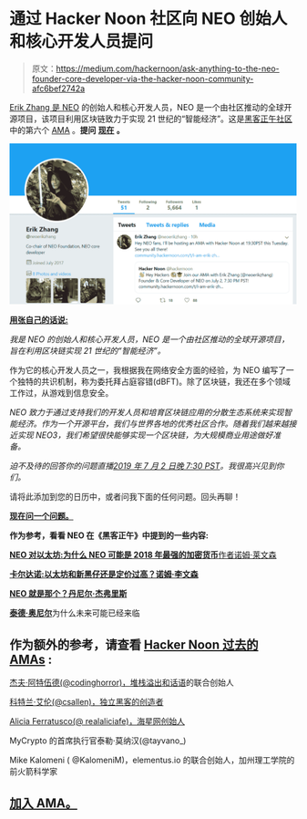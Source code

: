 # 通过 Hacker Noon 社区向 NEO 创始人和核心开发人员提问

> 原文：<https://medium.com/hackernoon/ask-anything-to-the-neo-founder-core-developer-via-the-hacker-noon-community-afc6bef2742a>

[Erik Zhang 是 NEO](https://community.hackernoon.com/t/i-am-erik-zhang-neoerikzhang-founder-and-core-developer-of-neo-ask-me-anything-july-7-02-2019-7-30-pm-pst/3975) 的创始人和核心开发人员，NEO 是一个由社区推动的全球开源项目，该项目利用区块链致力于实现 21 世纪的“智能经济”。这是[黑客正午社区](https://community.hackernoon.com/)中的第六个 [AMA](https://community.hackernoon.com/c/ama) 。**提问** [**现在**](https://community.hackernoon.com/t/i-am-erik-zhang-neoerikzhang-founder-and-core-developer-of-neo-ask-me-anything-july-7-02-2019-7-30-pm-pst/3975) **。**

![](img/a03799f1bf697a3730aaab5cef6a5863.png)

[**用张自己的话说:**](https://community.hackernoon.com/t/i-am-erik-zhang-neoerikzhang-founder-and-core-developer-of-neo-ask-me-anything-july-7-02-2019-7-30-pm-pst/3975)

*我是 NEO 的创始人和核心开发人员，NEO 是一个由社区推动的全球开源项目，旨在利用区块链实现 21 世纪的“智能经济”。*

作为它的核心开发人员之一，我根据我在网络安全方面的经验，为 NEO 编写了一个独特的共识机制，称为委托拜占庭容错(dBFT)。除了区块链，我还在多个领域工作过，从游戏到信息安全。

*NEO 致力于通过支持我们的开发人员和培育区块链应用的分散生态系统来实现智能经济。作为一个开源平台，我们与世界各地的优秀社区合作。随着我们越来越接近实现 NEO3，我们希望很快能够实现一个区块链，为大规模商业用途做好准备。*

*迫不及待的回答你的问题直播*[*2019 年 7 月 2 日晚 7:30 PST*](https://community.hackernoon.com/t/i-am-erik-zhang-neoerikzhang-founder-and-core-developer-of-neo-ask-me-anything-july-7-02-2019-7-30-pm-pst/3975)*。我很高兴见到你们。*

请将此添加到您的日历中，或者问我下面的任何问题。回头再聊！

[**现在问一个问题。**](https://community.hackernoon.com/t/i-am-erik-zhang-neoerikzhang-founder-and-core-developer-of-neo-ask-me-anything-july-7-02-2019-7-30-pm-pst/3975)

**作为参考，看看 NEO 在《黑客正午》中提到的一些内容:**

[**NEO 对以太坊:为什么 NEO 可能是 2018 年最强的加密货币**作者诺姆·莱文森](https://hackernoon.com/neo-versus-ethereum-why-neo-might-be-2018s-strongest-cryptocurrency-79956138bea3)

[**卡尔达诺:以太坊和新黑仔还是定价过高？诺姆·李文森**](https://hackernoon.com/cardano-ethereum-and-neo-killer-or-overhyped-and-overpriced-8fcd5f8abcdf)

[**NEO 就是那个？丹尼尔·杰弗里斯**](https://hackernoon.com/is-neo-the-one-67799886b78f)

[**泰德·奥尼尔**](https://hackernoon.com/why-the-future-may-already-be-here-with-neo-824ba801a51b)为什么未来可能已经来临

## 作为额外的参考，请查看 [Hacker Noon 过去的 AMAs](https://community.hackernoon.com/c/ama) :

[杰夫·阿特伍德(@codinghorror)，堆栈溢出和话语](https://community.hackernoon.com/t/i-am-jeff-atwood-codinghorror-co-founder-of-stack-overflow-and-discourse-ask-me-anything-4-8-noon-pst/1800)的联合创始人

[科特兰·艾伦(@csallen)，独立黑客的创造者](https://community.hackernoon.com/t/im-courtland-allen-creator-of-indie-hackers-ask-me-anything-thu-apr-18-noon-pst/1945)

[Alicia Ferratusco(@ realaliciafe)，海星网创始人](https://community.hackernoon.com/t/i-am-alicia-ferratusco-realaliciafe-founder-of-starfish-network-ask-me-anything-5-9-noon-pst/2417)

MyCrypto 的首席执行官泰勒·莫纳汉(@tayvano_)

Mike Kalomeni ( @KalomeniM)，elementus.io 的联合创始人，加州理工学院的前火箭科学家

## [加入 AMA。](https://community.hackernoon.com/t/i-am-erik-zhang-neoerikzhang-founder-and-core-developer-of-neo-ask-me-anything-july-7-02-2019-7-30-pm-pst/3975)